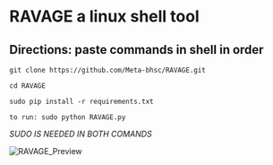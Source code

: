 # RAVAGE a linux shell tool

## Directions: paste commands in shell in order

`git clone https://github.com/Meta-bhsc/RAVAGE.git`

`cd RAVAGE`

`sudo pip install -r requirements.txt`

`to run: sudo python RAVAGE.py`

*SUDO IS NEEDED IN BOTH COMANDS*

![RAVAGE_Preview](https://user-images.githubusercontent.com/89297040/212221472-c868be2d-e7fc-4ca7-ba1e-0b31df857155.png)
